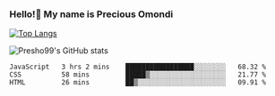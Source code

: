 ### Hello!👋 My name is Precious Omondi 

[![Top Langs](https://github-readme-stats.vercel.app/api/top-langs/?username=Presho99&langs_count=8&theme=dark)](https://github.com/Presho99/github-readme-stats)

![Presho99's GitHub stats](https://github-readme-stats.vercel.app/api?username=Presho99&show_icons=true&theme=dark)

<!--START_SECTION:waka-->

```text
JavaScript   3 hrs 2 mins    █████████████████░░░░░░░░   68.32 %
CSS          58 mins         █████▒░░░░░░░░░░░░░░░░░░░   21.77 %
HTML         26 mins         ██▒░░░░░░░░░░░░░░░░░░░░░░   09.91 %
```

<!--END_SECTION:waka-->

